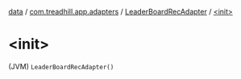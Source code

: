 [data](../../index.md) / [com.treadhill.app.adapters](../index.md) / [LeaderBoardRecAdapter](index.md) / [&lt;init&gt;](./-init-.md)

# &lt;init&gt;

(JVM) `LeaderBoardRecAdapter()`